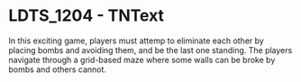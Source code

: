 # LDTS_1204 - TNText

In this exciting game, players must attemp to eliminate each other by placing bombs and avoiding them, and be the last one standing. The players navigate through a grid-based maze where some walls can be broke by bombs and others cannot.
